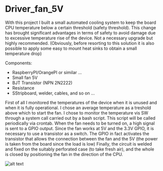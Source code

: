 # Driver_fan_5V
With this project I built a small automated cooling system to keep the board CPU temperature below a certain threshold (safety threshold). This change has brought significant advantages in terms of safety to avoid damage due to excessive temperature rise of the device. Not a necessary upgrade but highly recommended.
(Obviously, before resorting to this solution it is also possible to apply some easy to mount heat sinks to obtain a small temperature drop)

Components:
- RaspberryPI/OrangePI or similar ...
- Small fan 5V
- BJT Transistor (NPN 2N2222)
- Resistance
- SStripboard, welder, cables, and so on ...

First of all I monitored the temperatures of the device when it is unused and when it is fully operational. I chose an average temperature as a treshold above which to start the fan.
I chose to monitor the temperature vis SW through a system call carried out by a bash script. This script will be called periodically via crontab.
When the fan needs to be turned on, a high signal is sent to a GPIO output. Since the fan works at 5V and the 3.3V GPIO, it is necessary to use a transistor as a switch. The GPIO in fact activates the transistor that allows the connection between the fan and the 5V (the power is taken from the board since the load is low)
Finally, the circuit is welded and fixed on the suitably perforated case (to take fresh air), and the whole is closed by positioning the fan in the direction of the CPU.



![alt text](https://github.com/andreaok66/Driver_fan_5V/blob/master/ventola%205v%20pin%203.3v.jpg)
